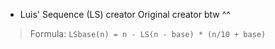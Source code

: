-  Luis' Sequence (LS) creator
  Original creator btw ^^

>  Formula: `LSbase(n) = n - LS(n - base) * (n/10 + base)`
